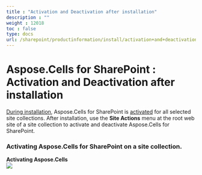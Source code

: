 ```yaml
---
title : "Activation and Deactivation after installation" 
description : "" 
weight : 12018 
toc : false
type: docs
url: /sharepoint/productinformation/install/activation+and+deactivation+after+installation/
---
```


# Aspose.Cells for SharePoint : Activation and Deactivation after installation


[During installation](https://docs2.aspose.com/cells/sharepoint/productinformation/install/installing+aspose.cells+for+sharepoint), Aspose.Cells for SharePoint is [activated](https://docs2.aspose.com/cells/sharepoint/productinformation/install/deployment+and+activation) for all selected site collections. After installation, use the **Site Actions** menu at the root web site of a site collection to activate and deactivate Aspose.Cells for SharePoint.

### Activating Aspose.Cells for SharePoint on a site collection.

**Activating Aspose.Cells**  
![](https://docs2.aspose.com/cells/sharepoint/attachments/6356997/6488106.png)

